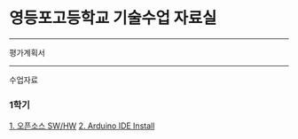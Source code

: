 # 영등포고등학교 기술수업 자료실

---
평가계획서  


---
수업자료  

### 1학기
  [1. 오픈소스 SW/HW](https://youtu.be/uzxkh0Kuxw4)
  [2. Arduino IDE Install](https://youtu.be/maocBcSlXoI)
